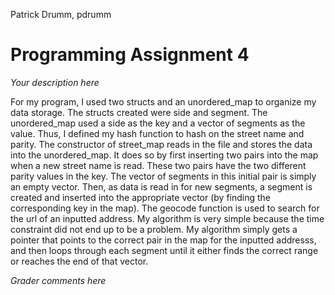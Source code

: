 Patrick Drumm, pdrumm

Programming Assignment 4
========================

_Your description here_

For my program, I used two structs and an unordered_map to organize my data storage. The structs created were side and segment. The unordered_map used a side as the key and a vector of segments as the value. Thus, I defined my hash function to hash on the street name and parity.
The constructor of street_map reads in the file and stores the data into the unordered_map. It does so by first inserting two pairs into the map when a new street name is read. These two pairs have the two different parity values in the key. The vector of segments in this initial pair is simply an empty vector. Then, as data is read in for new segments, a segment is created and inserted into the appropriate vector (by finding the corresponding key in the map).
The geocode function is used to search for the url of an inputted address. My algorithm is very simple because the time constraint did not end up to be a problem. My algorithm simply gets a pointer that points to the correct pair in the map for the inputted addresss, and then loops through each segment until it either finds the correct range or reaches the end of that vector.

_Grader comments here_
